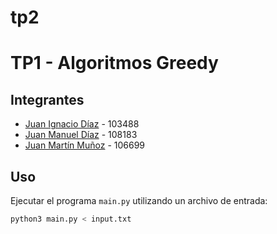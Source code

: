 # tp2

# TP1 - Algoritmos Greedy

## Integrantes
- [Juan Ignacio Díaz](https://github.com//listeriaceae) - 103488
- [Juan Manuel Díaz](https://github.com/Diaz-Manuel) - 108183
- [Juan Martín Muñoz](https://github.com/juan518munoz) - 106699

## Uso
Ejecutar el programa `main.py` utilizando un archivo de entrada:

```bash
python3 main.py < input.txt
```
